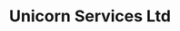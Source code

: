 ---
title: Unicorn Services Ltd
description: Founded in 2008. We offer a full range of building contractor services and property maintenance; from design and project management to cost engineering and M&E services. We always aim to deliver the highest quality work to our customers.
background: "images/bg.jpg"
logo: "/images/unicorn-logo.svg"
---